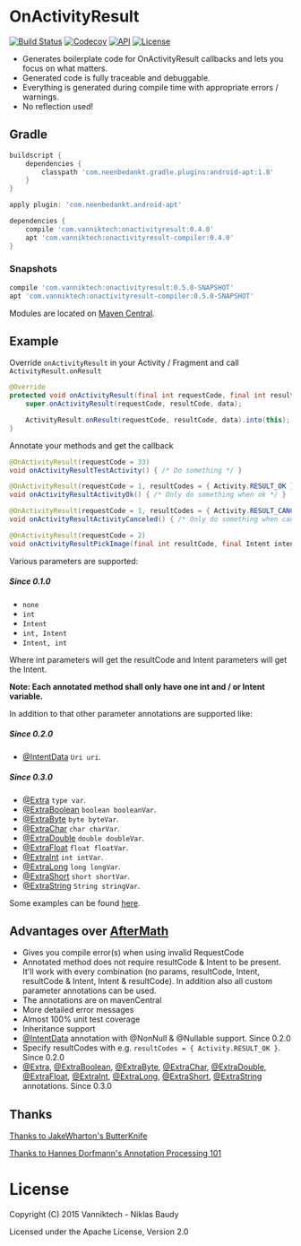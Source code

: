 # OnActivityResult

[![Build Status](https://travis-ci.org/vanniktech/OnActivityResult.svg?branch=master)](https://travis-ci.org/vanniktech/OnActivityResult?branch=master)
[![Codecov](https://codecov.io/github/vanniktech/OnActivityResult/coverage.svg?branch=master)](https://codecov.io/github/vanniktech/OnActivityResult?branch=master)
[![API](https://img.shields.io/badge/API-15%2B-brightgreen.svg?style=flat)](https://android-arsenal.com/api?level=15)
[![License](http://img.shields.io/:license-apache-blue.svg)](http://www.apache.org/licenses/LICENSE-2.0.html)

* Generates boilerplate code for OnActivityResult callbacks and lets you focus on what matters.
* Generated code is fully traceable and debuggable.
* Everything is generated during compile time with appropriate errors / warnings.
* No reflection used!

## Gradle

```groovy
buildscript {
    dependencies {
        classpath 'com.neenbedankt.gradle.plugins:android-apt:1.8'
    }
}

apply plugin: 'com.neenbedankt.android-apt'

dependencies {
    compile 'com.vanniktech:onactivityresult:0.4.0'
    apt 'com.vanniktech:onactivityresult-compiler:0.4.0'
}
```

### Snapshots

```groovy
compile 'com.vanniktech:onactivityresult:0.5.0-SNAPSHOT'
apt 'com.vanniktech:onactivityresult-compiler:0.5.0-SNAPSHOT'
```

Modules are located on [Maven Central](https://oss.sonatype.org/#nexus-search;quick~onactivityresult).

## Example

Override `onActivityResult` in your Activity / Fragment and call `ActivityResult.onResult`

```java
@Override
protected void onActivityResult(final int requestCode, final int resultCode, final Intent data) {
    super.onActivityResult(requestCode, resultCode, data);

    ActivityResult.onResult(requestCode, resultCode, data).into(this);
}
```

Annotate your methods and get the callback

```java
@OnActivityResult(requestCode = 33)
void onActivityResultTestActivity() { /* Do something */ }

@OnActivityResult(requestCode = 1, resultCodes = { Activity.RESULT_OK })
void onActivityResultActivityOk() { /* Only do something when ok */ }

@OnActivityResult(requestCode = 1, resultCodes = { Activity.RESULT_CANCELED })
void onActivityResultActivityCanceled() { /* Only do something when canceled */ }

@OnActivityResult(requestCode = 2)
void onActivityResultPickImage(final int resultCode, final Intent intent) { /* Do something */ }
```

Various parameters are supported:

##### Since 0.1.0

* `none`
* `int`
* `Intent`
* `int, Intent`
* `Intent, int`

Where int parameters will get the resultCode and Intent parameters will get the Intent.

**Note: Each annotated method shall only have one int and / or Intent variable.**

In addition to that other parameter annotations are supported like:

##### Since 0.2.0

* [@IntentData](onactivityresult-annotations/src/main/java/onactivityresult/IntentData.java) `Uri uri`.

##### Since 0.3.0

* [@Extra](onactivityresult-annotations/src/main/java/onactivityresult/Extra.java) `type var`.
* [@ExtraBoolean](onactivityresult-annotations/src/main/java/onactivityresult/ExtraBoolean.java) `boolean booleanVar`.
* [@ExtraByte](onactivityresult-annotations/src/main/java/onactivityresult/ExtraByte.java) `byte byteVar`.
* [@ExtraChar](onactivityresult-annotations/src/main/java/onactivityresult/ExtraChar.java) `char charVar`.
* [@ExtraDouble](onactivityresult-annotations/src/main/java/onactivityresult/ExtraDouble.java) `double doubleVar`.
* [@ExtraFloat](onactivityresult-annotations/src/main/java/onactivityresult/ExtraFloat.java) `float floatVar`.
* [@ExtraInt](onactivityresult-annotations/src/main/java/onactivityresult/ExtraInt.java) `int intVar`.
* [@ExtraLong](onactivityresult-annotations/src/main/java/onactivityresult/ExtraLong.java) `long longVar`.
* [@ExtraShort](onactivityresult-annotations/src/main/java/onactivityresult/ExtraShort.java) `short shortVar`.
* [@ExtraString](onactivityresult-annotations/src/main/java/onactivityresult/ExtraString.java) `String stringVar`.

Some examples can be found [here](./onactivityresult-sample/src/main/java/com/vanniktech/onactivityresult/sample/MainActivity.java).

## Advantages over [AfterMath](https://github.com/MichaelEvans/Aftermath)

* Gives you compile error(s) when using invalid RequestCode
* Annotated method does not require resultCode & Intent to be present. It'll work with every combination (no params, resultCode, Intent, resultCode & Intent, Intent & resultCode). In addition also all custom parameter annotations can be used.
* The annotations are on mavenCentral
* More detailed error messages
* Almost 100% unit test coverage
* Inheritance support
* [@IntentData](onactivityresult-annotations/src/main/java/onactivityresult/IntentData.java) annotation with @NonNull & @Nullable support. Since 0.2.0
* Specify resultCodes with e.g. `resultCodes = { Activity.RESULT_OK }`. Since 0.2.0
* [@Extra](onactivityresult-annotations/src/main/java/onactivityresult/Extra.java), [@ExtraBoolean](onactivityresult-annotations/src/main/java/onactivityresult/ExtraBoolean.java), [@ExtraByte](onactivityresult-annotations/src/main/java/onactivityresult/ExtraByte.java), [@ExtraChar](onactivityresult-annotations/src/main/java/onactivityresult/ExtraChar.java), [@ExtraDouble](onactivityresult-annotations/src/main/java/onactivityresult/ExtraDouble.java), [@ExtraFloat](onactivityresult-annotations/src/main/java/onactivityresult/ExtraFloat.java), [@ExtraInt](onactivityresult-annotations/src/main/java/onactivityresult/ExtraInt.java), [@ExtraLong](onactivityresult-annotations/src/main/java/onactivityresult/ExtraLong.java), [@ExtraShort](onactivityresult-annotations/src/main/java/onactivityresult/ExtraShort.java), [@ExtraString](onactivityresult-annotations/src/main/java/onactivityresult/ExtraString.java) annotations. Since 0.3.0

## Thanks

[Thanks to JakeWharton's ButterKnife](https://github.com/JakeWharton/butterknife)

[Thanks to Hannes Dorfmann's Annotation Processing 101](http://hannesdorfmann.com/annotation-processing/annotationprocessing101/)

# License

Copyright (C) 2015 Vanniktech - Niklas Baudy

Licensed under the Apache License, Version 2.0